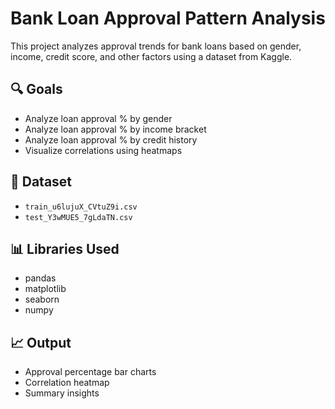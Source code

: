 # Bank Loan Approval Pattern Analysis

This project analyzes approval trends for bank loans based on gender, income, credit score, and other factors using a dataset from Kaggle.

## 🔍 Goals
- Analyze loan approval % by gender
- Analyze loan approval % by income bracket
- Analyze loan approval % by credit history
- Visualize correlations using heatmaps

## 📁 Dataset
- `train_u6lujuX_CVtuZ9i.csv`
- `test_Y3wMUE5_7gLdaTN.csv`

## 📊 Libraries Used
- pandas
- matplotlib
- seaborn
- numpy

## 📈 Output
- Approval percentage bar charts
- Correlation heatmap
- Summary insights
